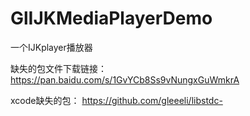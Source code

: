# GlIJKMediaPlayerDemo
一个IJKplayer播放器

缺失的包文件下载链接：
https://pan.baidu.com/s/1GvYCb8Ss9vNungxGuWmkrA


xcode缺失的包：
https://github.com/gleeeli/libstdc-
